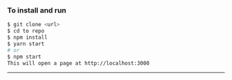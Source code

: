 ### To install and run

```sh
$ git clone <url>
$ cd to repo
$ npm install
$ yarn start
# or 
$ npm start
This will open a page at http://localhost:3000
```
----------------------------------------